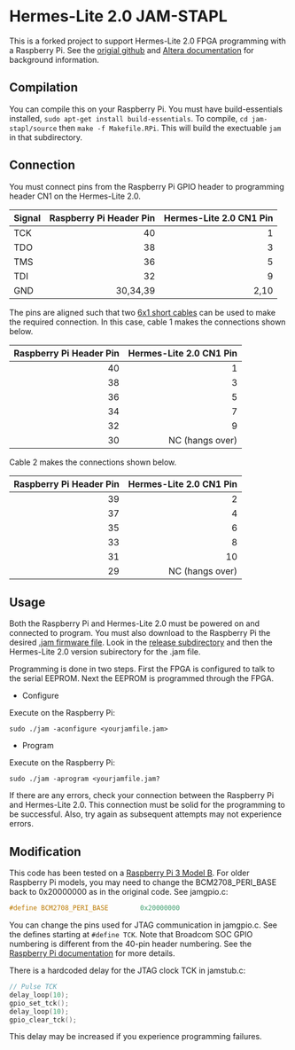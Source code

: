 
# Hermes-Lite 2.0 JAM-STAPL

This is a forked project to support Hermes-Lite 2.0 FPGA programming with a Raspberry Pi. See the [origial github](https://github.com/margro/jam-stapl) and [Altera documentation](https://www.altera.com/content/dam/altera-www/global/en_US/pdfs/literature/an/an425.pdf) for background information.

## Compilation

You can compile this on your Raspberry Pi. You must have build-essentials installed, `sudo apt-get install build-essentials`. To compile, `cd jam-stapl/source` then `make -f Makefile.RPi`. This will build the exectuable `jam` in that subdirectory. 

## Connection

You must connect pins from the Raspberry Pi GPIO header to programming header CN1 on the Hermes-Lite 2.0. 

| Signal        | Raspberry Pi Header Pin | Hermes-Lite 2.0 CN1 Pin | 
| ------------- | -------------:| -----:|
| TCK     | 40 | 1 |
| TDO     | 38 | 3 |
| TMS     | 36 | 5 |
| TDI     | 32 | 9 |
| GND     | 30,34,39 | 2,10 |

The pins are aligned such that two [6x1 short cables](https://www.elecrow.com/6pin-dualfemale-jumper-wire-200mm-p-463.html) can be used to make the required connection. In this case, cable 1 makes the connections shown below.

| Raspberry Pi Header Pin | Hermes-Lite 2.0 CN1 Pin | 
| -------------:| -----:|
| 40 | 1 |
| 38 | 3 |
| 36 | 5 |
| 34 | 7 |
| 32 | 9 |
| 30 | NC (hangs over) |

Cable 2 makes the connections shown below.

| Raspberry Pi Header Pin | Hermes-Lite 2.0 CN1 Pin | 
| -------------:| -----:|
| 39 | 2 |
| 37 | 4 |
| 35 | 6 |
| 33 | 8 |
| 31 | 10 |
| 29 | NC (hangs over) |


## Usage

Both the Raspberry Pi and Hermes-Lite 2.0 must be powered on and connected to program. You must also download to the Raspberry Pi the desired [.jam firmware file](https://github.com/softerhardware/Hermes-Lite2/tree/master/firmware/bitfiles). Look in the [release subdirectory](https://github.com/softerhardware/Hermes-Lite2/tree/master/firmware/bitfiles) and then the Hermes-Lite 2.0 version subirectory for the .jam file. 

Programming is done in two steps. First the FPGA is configured to talk to the serial EEPROM. Next the EEPROM is programmed through the FPGA.

* Configure

Execute on the Raspberry Pi:
```
sudo ./jam -aconfigure <yourjamfile.jam>
```

* Program

Execute on the Raspberry Pi:
```
sudo ./jam -aprogram <yourjamfile.jam?
```

If there are any errors, check your connection between the Raspberry Pi and Hermes-Lite 2.0. This connection must be solid for the programming to be successful. Also, try again as subsequent attempts may not experience errors.

## Modification

This code has been tested on a [Raspberry Pi 3 Model B](https://www.raspberrypi.org/products/raspberry-pi-3-model-b/). For older Raspberry Pi models, you may need to change the BCM2708_PERI_BASE back to 0x20000000 as in the original code. See jamgpio.c:
```c
#define BCM2708_PERI_BASE        0x20000000
```

You can change the pins used for JTAG communication in jamgpio.c. See the defines starting at `#define TCK`. Note that Broadcom SOC GPIO numbering is different from the 40-pin header numbering. See the [Raspberry Pi documentation](https://www.raspberrypi.org/documentation/usage/gpio-plus-and-raspi2/) for more details.

There is a hardcoded delay for the JTAG clock TCK in jamstub.c:
```c
// Pulse TCK
delay_loop(10);
gpio_set_tck();
delay_loop(10);
gpio_clear_tck();
```

This delay may be increased if you experience programming failures.

